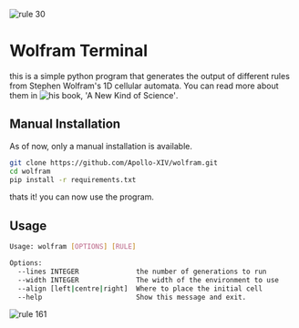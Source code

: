![rule 30](https://github.com/Apollo-XIV/wolfram/assets/119538960/8947abd4-095a-4d35-82aa-8d1e01f65183)
# Wolfram Terminal
this is a simple python program that generates the output of different rules from Stephen Wolfram's 1D cellular automata. You can read more about them in ![his book, 'A New Kind of Science'](https://www.wolframscience.com/nks/).
## Manual Installation
As of now, only a manual installation is available.
```sh
git clone https://github.com/Apollo-XIV/wolfram.git
cd wolfram
pip install -r requirements.txt
```
thats it! you can now use the program.
## Usage
```sh
Usage: wolfram [OPTIONS] [RULE]

Options:
  --lines INTEGER              the number of generations to run
  --width INTEGER              The width of the environment to use
  --align [left|centre|right]  Where to place the initial cell
  --help                       Show this message and exit.

```
![rule 161](https://github.com/Apollo-XIV/wolfram/assets/119538960/b0546544-bd3b-4fa9-aa74-2b33673fb942)
